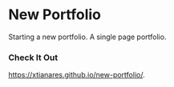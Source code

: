 # New Portfolio
Starting a new portfolio. A single page portfolio.

### Check It Out
https://xtianares.github.io/new-portfolio/.
